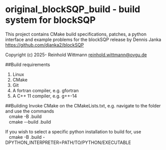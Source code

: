 # original_blockSQP_build - build system for blockSQP
This project contains CMake build specifications, patches, a python interface and example problems for the blockSQP release by Dennis Janka <https://github.com/djanka2/blockSQP>

Copyright (c) 2025- Reinhold Wittmann <reinhold.wittmann@ovgu.de>

##Build requirements
1. Linux
2. CMake
3. Git
4. A fortran compiler, e.g. gfortran
5. A C++ 11 compiler, e.g. g++-14

##Building
Invoke CMake on the CMakeLists.txt, e.g. navigate to the folder and use the commands  
&nbsp;&nbsp; cmake -B .build  
&nbsp;&nbsp; cmake --build .build  



If you wish to select a specific python installation to build for, use  
&nbsp;&nbsp; cmake -B .build -DPYTHON_INTERPRETER=PATH/TO/PYTHON/EXECUTABLE

